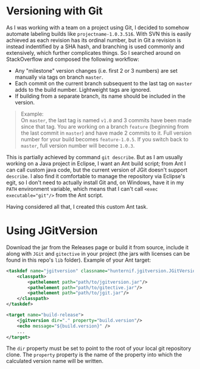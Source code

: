 Versioning with Git
===================

As I was working with a team on a project using Git, I decided to somehow automate labeling builds like `projectname-1.0.3.516`. With SVN this is easily achieved as each revision has its ordinal number, but in Git a revision is instead indentified by a SHA hash, and branching is used commonly and extensively, which further complicates things. So I searched around on StackOverflow and composed the following workflow:

* Any "milestone" version changes (i.e. first 2 or 3 numbers) are set manually via tags on branch `master`.
* Each commit on the current branch subsequent to the last tag on `master` adds to the build number. Lightweight tags are ignored.
* If building from a separate branch, its name should be included in the version.

> Example:  
> On `master`, the last tag is named `v1.0` and 3 commits have been made since that tag. You are working on a branch `feature` (beginning from the last commit in `master`) and have made 2 commits to it. Full version number for your build becomes `feature-1.0.5`. If you switch back to `master`, full version number will become `1.0.3`.

This is partially achieved by command `git describe`. But as I am usually working on a Java project in Eclipse, I want an Ant build script; from Ant I can call custom java code, but the current version of JGit doesn't support `describe`. I also find it comfortable to manage the repository via Eclipse's egit, so I don't need to actually install Git and, on Windows, have it in my `PATH` environment variable, which means that I can't call `<exec executable="git"/>` from the Ant script.

Having considered all that, I created this custom Ant task.

Using JGitVersion
=================

Download the jar from the Releases page or build it from source, include it along with `JGit` and `gitective` in your project (the jars with licenses can be found in this repo's `lib` folder). Example of your Ant target:

```xml
<taskdef name="jgitversion" classname="hunternif.jgitversion.JGitVersionTask">
    <classpath>
        <pathelement path="path/to/jgitversion.jar"/>
        <pathelement path="path/to/gitective.jar"/>
        <pathelement path="path/to/jgit.jar"/>
    </classpath>
</taskdef>

<target name="build-release">
    <jgitversion dir="." property="build.version"/>
    <echo message="${build.version}" />
    ...
</target>
```

The `dir` property must be set to point to the root of your local git repository clone. The `property` property is the name of the property into which the calculated version name will be written.
